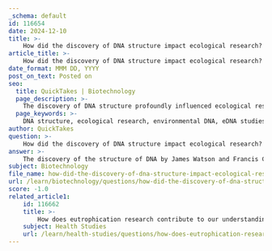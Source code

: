 ```yaml
---
_schema: default
id: 116654
date: 2024-12-10
title: >-
    How did the discovery of DNA structure impact ecological research?
article_title: >-
    How did the discovery of DNA structure impact ecological research?
date_format: MMM DD, YYYY
post_on_text: Posted on
seo:
  title: QuickTakes | Biotechnology
  page_description: >-
    The discovery of DNA structure profoundly influenced ecological research by enabling environmental DNA (eDNA) studies, transforming species monitoring, biodiversity assessment, and conservation strategies.
  page_keywords: >-
    DNA structure, ecological research, environmental DNA, eDNA studies, biodiversity, ecosystem interactions, molecular ecology, species monitoring, biodiversity assessment, conservation efforts, invasive species, climate change impact, genetic material, ecosystem management, ecological integrity
author: QuickTakes
question: >-
    How did the discovery of DNA structure impact ecological research?
answer: >-
    The discovery of the structure of DNA by James Watson and Francis Crick in 1953 has had a profound impact on ecological research, particularly through the emergence of environmental DNA (eDNA) studies. This new field within molecular ecology has seen significant growth and has transformed how scientists study biodiversity and ecosystem interactions.\n\nEnvironmental DNA refers to the genetic material that can be extracted from environmental samples such as soil, water, and air. This includes not only whole cells but also extracellular DNA and fragments from various organisms. The ability to capture and analyze eDNA allows researchers to detect and monitor species presence and distribution without the need for direct observation or capture, which can be particularly challenging for elusive or rare species.\n\nThe implications of eDNA research are vast. For instance, it enhances our understanding of species interactions, dietary habits, and community dynamics. By analyzing eDNA, scientists can assess biodiversity more comprehensively, providing critical insights into ecological integrity and functionality. This is especially important in the context of global biodiversity loss, as eDNA can help identify changes in species composition and abundance in response to environmental pressures.\n\nMoreover, eDNA techniques can be applied to conservation efforts, enabling more effective monitoring of ecosystems and informing management strategies. For example, eDNA can be used to track invasive species, assess the health of aquatic environments, and evaluate the impacts of climate change on biodiversity.\n\nIn summary, the discovery of DNA's structure has not only advanced our understanding of genetics but has also revolutionized ecological research through the development of eDNA methodologies. This has opened new avenues for studying and conserving biodiversity, ultimately contributing to more sustainable environmental practices.
subject: Biotechnology
file_name: how-did-the-discovery-of-dna-structure-impact-ecological-research.md
url: /learn/biotechnology/questions/how-did-the-discovery-of-dna-structure-impact-ecological-research
score: -1.0
related_article1:
    id: 116662
    title: >-
        How does eutrophication research contribute to our understanding of ecosystems?
    subject: Health Studies
    url: /learn/health-studies/questions/how-does-eutrophication-research-contribute-to-our-understanding-of-ecosystems
---
```


&nbsp;